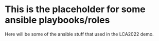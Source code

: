 # This is the placeholder for some ansible playbooks/roles
Here will be some of the ansible stuff that used in the LCA2022 demo.
